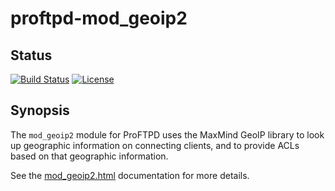 proftpd-mod_geoip2
==================

Status
------
[![Build Status](https://travis-ci.org/Castaglia/proftpd-mod_geoip2.svg?branch=master)](https://travis-ci.org/Castaglia/proftpd-mod_geoip2)
[![License](https://img.shields.io/badge/license-GPL-brightgreen.svg)](https://img.shields.io/badge/license-GPL-brightgreen.svg)

Synopsis
--------
The `mod_geoip2` module for ProFTPD uses the MaxMind GeoIP library to look
up geographic information on connecting clients, and to provide ACLs based
on that geographic information.

See the [mod_geoip2.html](https://htmlpreview.github.io/?https://github.com/Castaglia/proftpd-mod_geoip2/blob/master/mod_geoip2.html) documentation for more
details.
